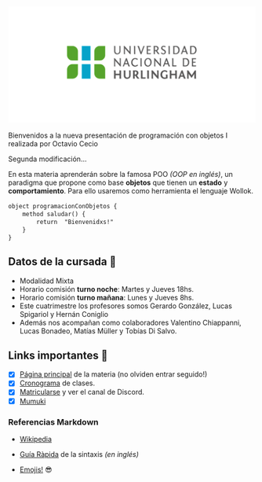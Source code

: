 ![Logo UNAHUR](./assets/UNAHUR.png)

Bienvenidos a la nueva presentación de programación con objetos I realizada por Octavio Cecio

Segunda modificación...

En esta materia aprenderán sobre la famosa POO _(OOP en inglés)_, un paradigma que propone como base **objetos** que tienen un **estado** y **comportamiento**.
Para ello usaremos como herramienta el lenguaje Wollok.

```
object programacionConObjetos { 
    method saludar() { 
        return  "Bienvenidxs!" 
    }
}
```

## Datos de la cursada :book:
* Modalidad Mixta
* Horario comisión **turno noche**: Martes y Jueves 18hs.
* Horario comisión **turno mañana**: Lunes y Jueves 8hs.
* Este cuatrimestre los profesores somos Gerardo González, Lucas Spigariol y Hernán Coniglio
* Además nos acompañan como colaboradores Valentino Chiappanni, Lucas Bonadeo, Matías Müller y Tobías Di Salvo.

## Links importantes :monocle_face:
- [x] [Página principal](https://obj1-unahur.github.io/) de la materia (no olviden entrar seguido!) 
- [x] [Cronograma](https://docs.google.com/spreadsheets/d/1sZLzv_JN1kZeS35DMAUPCQhrWjenc_-VqbywLGje3B4/edit?usp=sharing) de clases.
- [x] [Matricularse](https://discord.gg/dkTB8wff) y ver el canal de Discord.
- [x] [Mumuki](https://mumuki.io/unahur-obj1)

### Referencias Markdown 
* [Wikipedia](https://es.wikipedia.org/wiki/Markdown)

* [Guía Ràpida](https://greg.schueler.us/doc/markdown.txt) de la sintaxis _(en inglés)_

* [Emojis!](https://github.com/ikatyang/emoji-cheat-sheet/blob/master/README.md) :sunglasses:
